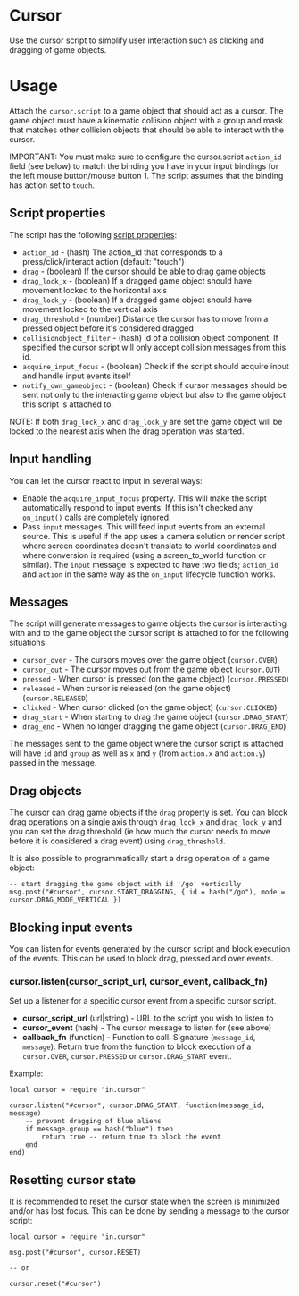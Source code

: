 # Cursor
Use the cursor script to simplify user interaction such as clicking and dragging of game objects.

# Usage
Attach the `cursor.script` to a game object that should act as a cursor. The game object must have a kinematic collision object with a group and mask that matches other collision objects that should be able to interact with the cursor.

IMPORTANT: You must make sure to configure the cursor.script `action_id` field (see below) to match the binding you have in your input bindings for the left mouse button/mouse button 1. The script assumes that the binding has action set to `touch`.

## Script properties
The script has the following [script properties](https://defold.com/manuals/script-properties/):

* `action_id` - (hash) The action_id that corresponds to a press/click/interact action (default: "touch")
* `drag` - (boolean) If the cursor should be able to drag game objects
* `drag_lock_x` - (boolean) If a dragged game object should have movement locked to the horizontal axis
* `drag_lock_y` - (boolean) If a dragged game object should have movement locked to the vertical axis
* `drag_threshold` - (number) Distance the cursor has to move from a pressed object before it's considered dragged
* `collisionobject_filter` - (hash) Id of a collision object component. If specified the cursor script will only accept collision messages from this id.
* `acquire_input_focus` - (boolean) Check if the script should acquire input and handle input events itself
* `notify_own_gameobject` - (boolean) Check if cursor messages should be sent not only to the interacting game object but also to the game object this script is attached to.

NOTE: If both `drag_lock_x` and `drag_lock_y` are set the game object will be locked to the nearest axis when the drag operation was started.

## Input handling
You can let the cursor react to input in several ways:

* Enable the `acquire_input_focus` property. This will make the script automatically respond to input events. If this isn't checked any `on_input()` calls are completely ignored.
* Pass `input` messages. This will feed input events from an external source. This is useful if the app uses a camera solution or render script where screen coordinates doesn't translate to world coordinates and where conversion is required (using a screen_to_world function or similar). The `input` message is expected to have two fields; `action_id` and `action` in the same way as the `on_input` lifecycle function works.

## Messages
The script will generate messages to game objects the cursor is interacting with and to the game object the cursor script is attached to for the following situations:

* `cursor_over` - The cursors moves over the game object (`cursor.OVER`)
* `cursor_out` - The cursor moves out from the game object (`cursor.OUT`)
* `pressed` - When cursor is pressed (on the game object) (`cursor.PRESSED`)
* `released` - When cursor is released (on the game object) (`cursor.RELEASED`)
* `clicked` - When cursor clicked (on the game object) (`cursor.CLICKED`)
* `drag_start` - When starting to drag the game object (`cursor.DRAG_START`)
* `drag_end` - When no longer dragging the game object (`cursor.DRAG_END`)

The messages sent to the game object where the cursor script is attached will have `id` and `group` as well as `x` and `y` (from `action.x` and `action.y`) passed in the message.

## Drag objects
The cursor can drag game objects if the `drag` property is set. You can block drag operations on a single axis through `drag_lock_x` and `drag_lock_y` and you can set the drag threshold (ie how much the cursor needs to move before it is considered a drag event) using `drag_threshold`.

It is also possible to programmatically start a drag operation of a game object:

```
-- start dragging the game object with id '/go' vertically
msg.post("#cursor", cursor.START_DRAGGING, { id = hash("/go"), mode = cursor.DRAG_MODE_VERTICAL })
```

## Blocking input events
You can listen for events generated by the cursor script and block execution of the events. This can be used to block drag, pressed and over events.

### cursor.listen(cursor_script_url, cursor_event, callback_fn)
Set up a listener for a specific cursor event from a specific cursor script.

* **cursor_script_url** (url|string) - URL to the script you wish to listen to
* **cursor_event** (hash) - The cursor message to listen for (see above)
* **callback_fn** (function) - Function to call. Signature (`message_id`, `message`). Return true from the function to block execution of a `cursor.OVER`, `cursor.PRESSED` or `cursor.DRAG_START` event.

Example:

```
local cursor = require "in.cursor"

cursor.listen("#cursor", cursor.DRAG_START, function(message_id, message)
	-- prevent dragging of blue aliens
	if message.group == hash("blue") then
		return true -- return true to block the event
	end
end)
```

## Resetting cursor state
It is recommended to reset the cursor state when the screen is minimized and/or has lost focus. This can be done by sending a message to the cursor script:

```
local cursor = require "in.cursor"

msg.post("#cursor", cursor.RESET)

-- or

cursor.reset("#cursor")
```